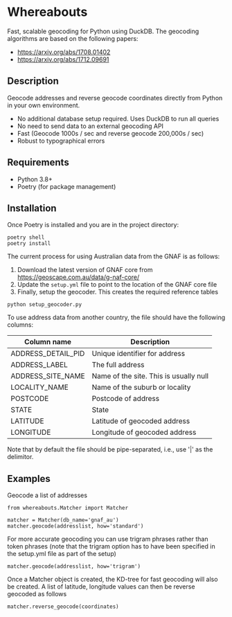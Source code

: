# Whereabouts
Fast, scalable geocoding for Python using DuckDB. The geocoding algorithms are based on the following papers:
- https://arxiv.org/abs/1708.01402
- https://arxiv.org/abs/1712.09691

## Description
Geocode addresses and reverse geocode coordinates directly from Python in your own environment. 
- No additional database setup required. Uses DuckDB to run all queries
- No need to send data to an external geocoding API
- Fast (Geocode 1000s / sec and reverse geocode 200,000s / sec)
- Robust to typographical errors


## Requirements
- Python 3.8+
- Poetry (for package management)

## Installation
Once Poetry is installed and you are in the project directory:

```
poetry shell
poetry install
```

The current process for using Australian data from the GNAF is as follows:
1) Download the latest version of GNAF core from https://geoscape.com.au/data/g-naf-core/
2) Update the `setup.yml` file to point to the location of the GNAF core file
3) Finally, setup the geocoder. This creates the required reference tables

```
python setup_geocoder.py
```

To use address data from another country, the file should have the following columns:

| Column name | Description |
| ----------- | ----------- |
| ADDRESS_DETAIL_PID | Unique identifier for address |
| ADDRESS_LABEL | The full address |
| ADDRESS_SITE_NAME | Name of the site. This is usually null |
| LOCALITY_NAME | Name of the suburb or locality |
| POSTCODE | Postcode of address |
| STATE | State 
| LATITUDE | Latitude of geocoded address |
| LONGITUDE | Longitude of geocoded address |

Note that by default the file should be pipe-separated, i.e., use '|' as the delimitor.

## Examples

Geocode a list of addresses 
```
from whereabouts.Matcher import Matcher

matcher = Matcher(db_name='gnaf_au')
matcher.geocode(addresslist, how='standard')
```

For more accurate geocoding you can use trigram phrases rather than token phrases (note that the trigram option has to have been specified in the setup.yml file as part of the setup)
```
matcher.geocode(addresslist, how='trigram')
```

Once a Matcher object is created, the KD-tree for fast geocoding will also be created. A list of latitude, longitude values can then be reverse geocoded as follows
```
matcher.reverse_geocode(coordinates)
```
